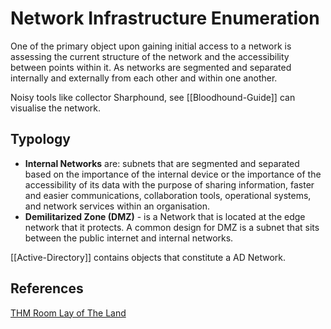 # Network Infrastructure Enumeration

One of the primary object upon gaining initial access to a network is assessing the current structure of the network and the accessibility between points within it. As networks are segmented and separated internally and externally from each other and within one another.

Noisy tools like collector Sharphound, see [[Bloodhound-Guide]] can visualise the network.

## Typology

- **Internal Networks** are: subnets that are segmented and separated based on the importance of the internal device or the importance of the accessibility of its data with the purpose of sharing information, faster and easier communications, collaboration tools, operational systems, and network services within an organisation.
- **Demilitarized Zone (DMZ)** - is a Network that is located at the edge network that it protects. A common design for DMZ is a subnet that sits between the public internet and internal networks.

[[Active-Directory]] contains objects that constitute a AD Network.

## References

[THM Room Lay of The Land](https://tryhackme.com/room/thelayoftheland)